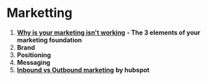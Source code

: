 # Marketting

1. [**Why is your marketing isn't working**](https://jvullinghs.medium.com/this-is-why-your-marketing-isnt-working-55e761b3e05e) **- The 3 elements of your marketing foundation**
2. **Brand**
3. **Positioning**
4. **Messaging**
5. [**Inbound vs Outbound marketing**](https://blog.hubspot.com/blog/tabid/6307/bid/2989/inbound-marketing-vs-outbound-marketing.aspx) **by hubspot**
